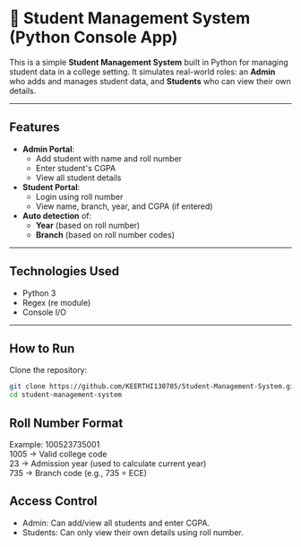 # 🏫 Student Management System (Python Console App)

This is a simple **Student Management System** built in Python for managing student data in a college setting. It simulates real-world roles: an **Admin** who adds and manages student data, and **Students** who can view their own details.

---

## Features

- **Admin Portal**:
  - Add student with name and roll number
  - Enter student's CGPA
  - View all student details
- **Student Portal**:
  - Login using roll number
  - View name, branch, year, and CGPA (if entered)
- **Auto detection** of:
  - **Year** (based on roll number)
  - **Branch** (based on roll number codes)

---

## Technologies Used

- Python 3
- Regex (re module)
- Console I/O

---

## How to Run

Clone the repository:
   ```bash
   git clone https://github.com/KEERTHI130705/Student-Management-System.git
   cd student-management-system
   ```

## Roll Number Format

  Example: 100523735001
  <br>
  1005 → Valid college code <br>
  23 → Admission year (used to calculate current year) <br>
  735 → Branch code (e.g., 735 = ECE)

## Access Control
    
  - Admin: Can add/view all students and enter CGPA.
  - Students: Can only view their own details using roll number.
